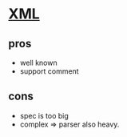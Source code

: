 # [XML](https://en.wikipedia.org/wiki/XML)

## pros
* well known
* support comment


## cons
* spec is too big
* complex => parser also heavy.
